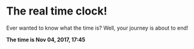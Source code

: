 # The real time clock!

Ever wanted to know what the time is? Well, your journey is about to end!

**The time is Nov 04, 2017, 17:45**
